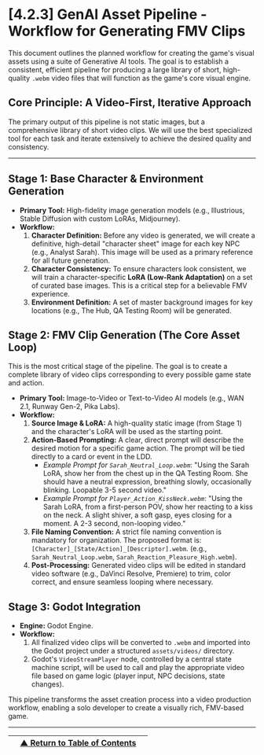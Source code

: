<!-- Filename: LDD/[4] Art & Technical Implementation/[4.2] Art & Animation Direction/[4.2.3] GenAI Asset Pipeline - Workflow for Generating Images & Videos.md -->

# [4.2.3] GenAI Asset Pipeline - Workflow for Generating FMV Clips

This document outlines the planned workflow for creating the game's visual assets using a suite of Generative AI tools. The goal is to establish a consistent, efficient pipeline for producing a large library of short, high-quality `.webm` video files that will function as the game's core visual engine.

## Core Principle: A Video-First, Iterative Approach
The primary output of this pipeline is not static images, but a comprehensive library of short video clips. We will use the best specialized tool for each task and iterate extensively to achieve the desired quality and consistency.

---

## Stage 1: Base Character & Environment Generation

*   **Primary Tool:** High-fidelity image generation models (e.g., Illustrious, Stable Diffusion with custom LoRAs, Midjourney).
*   **Workflow:**
    1.  **Character Definition:** Before any video is generated, we will create a definitive, high-detail "character sheet" image for each key NPC (e.g., Analyst Sarah). This image will be used as a primary reference for all future generation.
    2.  **Character Consistency:** To ensure characters look consistent, we will train a character-specific **LoRA (Low-Rank Adaptation)** on a set of curated base images. This is a critical step for a believable FMV experience.
    3.  **Environment Definition:** A set of master background images for key locations (e.g., The Hub, QA Testing Room) will be generated.

## Stage 2: FMV Clip Generation (The Core Asset Loop)

This is the most critical stage of the pipeline. The goal is to create a complete library of video clips corresponding to every possible game state and action.

*   **Primary Tool:** Image-to-Video or Text-to-Video AI models (e.g., WAN 2.1, Runway Gen-2, Pika Labs).
*   **Workflow:**
    1.  **Source Image & LoRA:** A high-quality static image (from Stage 1) and the character's LoRA will be used as the starting point.
    2.  **Action-Based Prompting:** A clear, direct prompt will describe the desired motion for a specific game action. The prompt will be tied directly to a card or event in the LDD.
        *   *Example Prompt for `Sarah_Neutral_Loop.webm`*: "Using the Sarah LoRA, show her from the chest up in the QA Testing Room. She should have a neutral expression, breathing slowly, occasionally blinking. Loopable 3-5 second video."
        *   *Example Prompt for `Player_Action_KissNeck.webm`*: "Using the Sarah LoRA, from a first-person POV, show her reacting to a kiss on the neck. A slight shiver, a soft gasp, eyes closing for a moment. A 2-3 second, non-looping video."
    3.  **File Naming Convention:** A strict file naming convention is mandatory for organization. The proposed format is: `[Character]_[State/Action]_[Descriptor].webm`. (e.g., `Sarah_Neutral_Loop.webm`, `Sarah_Reaction_Pleasure_High.webm`).
    4.  **Post-Processing:** Generated video clips will be edited in standard video software (e.g., DaVinci Resolve, Premiere) to trim, color correct, and ensure seamless looping where necessary.

## Stage 3: Godot Integration

*   **Engine:** Godot Engine.
*   **Workflow:**
    1.  All finalized video clips will be converted to `.webm` and imported into the Godot project under a structured `assets/videos/` directory.
    2.  Godot's `VideoStreamPlayer` node, controlled by a central state machine script, will be used to call and play the appropriate video file based on game logic (player input, NPC decisions, state changes).

This pipeline transforms the asset creation process into a video production workflow, enabling a solo developer to create a visually rich, FMV-based game.

---
| | [▲ Return to Table of Contents](../../README.md) | |
| :--- | :---: | ---: |